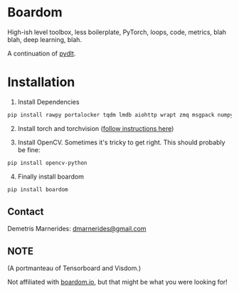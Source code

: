 # Boardom

High-ish level toolbox, less boilerplate, PyTorch, loops, code, metrics, blah blah, deep learning, blah.

A continuation of [pydlt](https://github.com/dmarnerides/pydlt). 

# Installation

1. Install Dependencies

```bash
pip install rawpy portalocker tqdm lmdb aiohttp wrapt zmq msgpack numpy matplotlib scipy pandas ordered_set pylatex 
```

2. Install torch and torchvision ([follow instructions here](https://pytorch.org/get-started/locally/))

3. Install OpenCV. Sometimes it's tricky to get right. This should probably be fine:
```bash
pip install opencv-python
```

4. Finally install boardom
```bash
pip install boardom
```

## Contact

Demetris Marnerides: dmarnerides@gmail.com

## NOTE

(A portmanteau of Tensorboard and Visdom.)

Not affiliated with [boardom.io](https://boardom.io/), but that might be what you were looking for!

